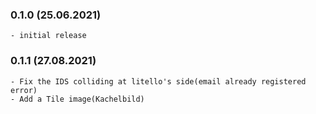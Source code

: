 ### 0.1.0 (25.06.2021)
    - initial release
### 0.1.1 (27.08.2021)
    - Fix the IDS colliding at litello's side(email already registered error)
    - Add a Tile image(Kachelbild)